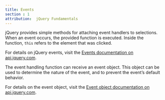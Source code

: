 ```yaml
---
title: Events
section : 1
attribution:  jQuery Fundamentals
---
```

jQuery provides simple methods for attaching event handlers to selections.
When an event occurs, the provided function is executed.  Inside the function,
`this` refers to the element that was clicked.

For details on jQuery events, visit the 
[Events documentation on api.jquery.com](http://api.jquery.com/category/events/).

The event handling function can receive an event object. This object can be
used to determine the nature of the event, and to prevent the event’s default
behavior.

For details on the event object, visit the
[Event object documentation on api.jquery.com](http://api.jquery.com/category/events/event-object/).

